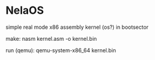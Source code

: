 # NelaOS
simple real mode x86 assembly kernel (os?) in bootsector

make:
nasm kernel.asm -o kernel.bin

run (qemu):
qemu-system-x86_64 kernel.bin
